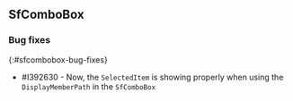 ## SfComboBox

### Bug fixes
{:#sfcombobox-bug-fixes}

* \#I392630 - Now, the `SelectedItem` is showing properly when using the `DisplayMemberPath` in the `SfComboBox`

